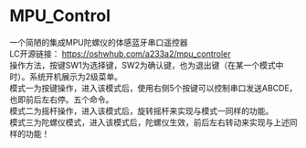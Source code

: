 # MPU_Control
一个简陋的集成MPU陀螺仪的体感蓝牙串口遥控器  
LC开源链接：
https://oshwhub.com/a233a2/mpu_controler   
操作方法，按键SW1为选择键，SW2为确认键，也为退出键（在某一个模式中时）。系统开机展示为2级菜单。  
模式一为按键操作，进入该模式后，使用右侧5个按键可以控制串口发送ABCDE，也即前后左右停。五个命令。  
模式二为摇杆操作，进入该模式后，旋转摇杆来实现与模式一同样的功能。  
模式三为陀螺仪模式，进入该模式后，陀螺仪生效，前后左右转动来实现与上述同样的功能！  
